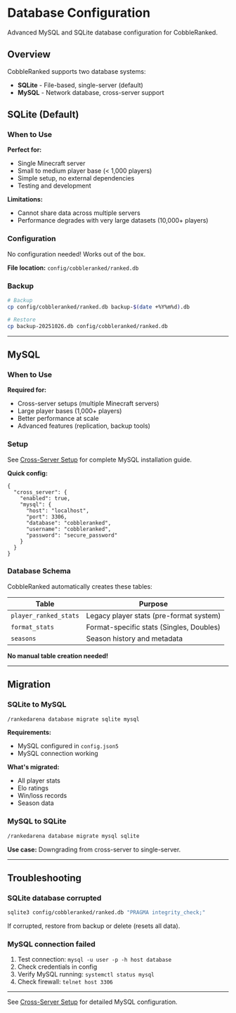 # Database Configuration

Advanced MySQL and SQLite database configuration for CobbleRanked.

## Overview

CobbleRanked supports two database systems:
- **SQLite** - File-based, single-server (default)
- **MySQL** - Network database, cross-server support

## SQLite (Default)

### When to Use

**Perfect for:**
- Single Minecraft server
- Small to medium player base (< 1,000 players)
- Simple setup, no external dependencies
- Testing and development

**Limitations:**
- Cannot share data across multiple servers
- Performance degrades with very large datasets (10,000+ players)

### Configuration

No configuration needed! Works out of the box.

**File location:** `config/cobbleranked/ranked.db`

### Backup

```bash
# Backup
cp config/cobbleranked/ranked.db backup-$(date +%Y%m%d).db

# Restore
cp backup-20251026.db config/cobbleranked/ranked.db
```

---

## MySQL

### When to Use

**Required for:**
- Cross-server setups (multiple Minecraft servers)
- Large player bases (1,000+ players)
- Better performance at scale
- Advanced features (replication, backup tools)

### Setup

See [Cross-Server Setup](cross-server.md) for complete MySQL installation guide.

**Quick config:**
```json5
{
  "cross_server": {
    "enabled": true,
    "mysql": {
      "host": "localhost",
      "port": 3306,
      "database": "cobbleranked",
      "username": "cobbleranked",
      "password": "secure_password"
    }
  }
}
```

### Database Schema

CobbleRanked automatically creates these tables:

| Table | Purpose |
|-------|---------|
| `player_ranked_stats` | Legacy player stats (pre-format system) |
| `format_stats` | Format-specific stats (Singles, Doubles) |
| `seasons` | Season history and metadata |

**No manual table creation needed!**

---

## Migration

### SQLite to MySQL

```bash
/rankedarena database migrate sqlite mysql
```

**Requirements:**
- MySQL configured in `config.json5`
- MySQL connection working

**What's migrated:**
- All player stats
- Elo ratings
- Win/loss records
- Season data

### MySQL to SQLite

```bash
/rankedarena database migrate mysql sqlite
```

**Use case:** Downgrading from cross-server to single-server.

---

## Troubleshooting

### SQLite database corrupted

```bash
sqlite3 config/cobbleranked/ranked.db "PRAGMA integrity_check;"
```

If corrupted, restore from backup or delete (resets all data).

### MySQL connection failed

1. Test connection: `mysql -u user -p -h host database`
2. Check credentials in config
3. Verify MySQL running: `systemctl status mysql`
4. Check firewall: `telnet host 3306`

---

See [Cross-Server Setup](cross-server.md) for detailed MySQL configuration.
